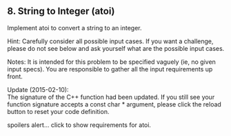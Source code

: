 ## 8. String to Integer (atoi) 

Implement atoi to convert a string to an integer.

Hint: Carefully consider all possible input cases. If you want a challenge, please do not see below and ask yourself what are the possible input cases.

Notes: It is intended for this problem to be specified vaguely (ie, no given input specs). You are responsible to gather all the input requirements up front.

Update (2015-02-10):  
The signature of the C++ function had been updated. If you still see your function signature accepts a const char * argument, please click the reload button to reset your code definition.

spoilers alert... click to show requirements for atoi.